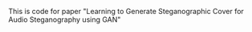 This is code for paper "Learning to Generate Steganographic Cover for Audio Steganography using GAN"

